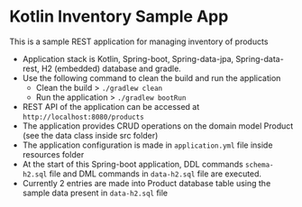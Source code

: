 # Kotlin Inventory Sample App

This is a sample REST application for managing inventory of products 
* Application stack is Kotlin, Spring-boot, Spring-data-jpa, Spring-data-rest, H2 (embedded) database and gradle. 
* Use the following command to clean the build and run the application
  * Clean the build > `./gradlew clean`
  * Run the application > `./gradlew bootRun`
* REST API of the application can be accessed at `http://localhost:8080/products`
* The application provides CRUD operations on the domain model Product (see the data class inside src folder)
* The application configuration is made in `application.yml` file inside resources folder
* At the start of this Spring-boot application, DDL commands `schema-h2.sql` file and DML commands in `data-h2.sql` 
 file are executed.
* Currently 2 entries are made into Product database table using the sample data present in `data-h2.sql` file

